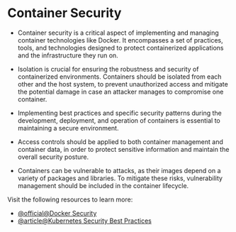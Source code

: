 # Container Security

- Container security is a critical aspect of implementing and managing container technologies like Docker. It encompasses a set of practices, tools, and technologies designed to protect containerized applications and the infrastructure they run on.

- Isolation is crucial for ensuring the robustness and security of containerized environments. Containers should be isolated from each other and the host system, to prevent unauthorized access and mitigate the potential damage in case an attacker manages to compromise one container.

- Implementing best practices and specific security patterns during the development, deployment, and operation of containers is essential to maintaining a secure environment.

- Access controls should be applied to both container management and container data, in order to protect sensitive information and maintain the overall security posture.

- Containers can be vulnerable to attacks, as their images depend on a variety of packages and libraries. To mitigate these risks, vulnerability management should be included in the container lifecycle.

Visit the following resources to learn more:

- [@official@Docker Security](https://docs.docker.com/engine/security/)
- [@article@Kubernetes Security Best Practices](https://www.aquasec.com/cloud-native-academy/kubernetes-in-production/kubernetes-security-best-practices-10-steps-to-securing-k8s/)
